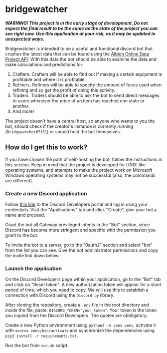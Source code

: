 # bridgewatcher

***WARNING! This project is in the early stage of development. Do not expect the final result to be the same as the state of the project you can see right now. Use this application at your risk, as it may be updated in unexpected ways.***

Bridgewatcher is intended to be a useful and functional discord bot that crushes the latest data that can be found using the [Albion Online Data Project API](https://www.albion-online-data.com/). With this data the bot should be able to examine the data and make calculations and predictions for:
1. Crafters. Crafters will be able to find out if making a certain equipment is profitable and where it is profitable.
2. Refiners. Refiners will be able to specify the amount of focus used when refining and so get the profit of doing this activity.
3. Traders. Traders should be able to ask the bot to send direct messages to users whenever the price of an item has reached one state or another.
4. And more!

The project doesn't have a central host, so anyone who wants to you the bot, should check if the creator's instance is currently running (`Bridgewatcher#7151`) or should host the bot themselves.

## How do I get this to work?
If you have chosen the path of self-hosting the bot, follow the instructions in this section. Keep in mind that the project is developed for UNIX-like operating systems, and attempts to make the project work on Microsoft Windows operating systems may not be successful (also, the commands are different).

### Create a new Discord application
Follow [this link](https://discord.com/developers/applications) to the Discord Developers portal and log in using your credentials. Visit the "Applications" tab and click "Create", give your bot a name and proceed.

Grant the bot all Gateway previleged intents in the "Bot" section, since Discord has become more stringent and specific with the permission you grant to the bot.

To invite the bot to a server, go to the "0auth2" section and select "bot" from the list you can see. Give the bot administrator permissions and copy the invite link down below.

### Launch the application
On the Discord Developers page within your application, go to the "Bot" tab and click on "Reset token". A new authorization token will appear for a short period of time, which you need to copy. We will use this to establish a connection with Discord using the `Discord py` library.

After cloning the repository, create a `.env` file in the root directory and inside the file, paste: `DISCORD_TOKEN="your token"`. Your token is the token you copied from the Discord Developers. The quotes are obbligatory.

Create a new Python environment using `python3 -m venv venv`, activate it with `source venv/bin/activate` and synchronize the dependencies using `pip3 install -r requirements.txt`.

Run the bot from `run.sh` script.
